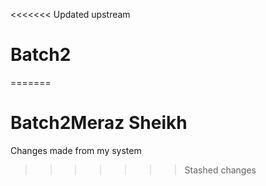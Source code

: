 <<<<<<< Updated upstream
# Batch2
=======
# Batch2Meraz Sheikh
Changes made from my system
>>>>>>> Stashed changes
